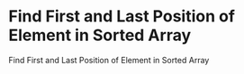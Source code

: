 # Find First and Last Position of Element in Sorted Array
 Find First and Last Position of Element in Sorted Array
